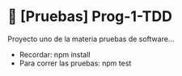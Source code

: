 # 🌟 [Pruebas] Prog-1-TDD

Proyecto uno de la materia pruebas de software...

- Recordar: npm install
- Para correr las pruebas: npm test
